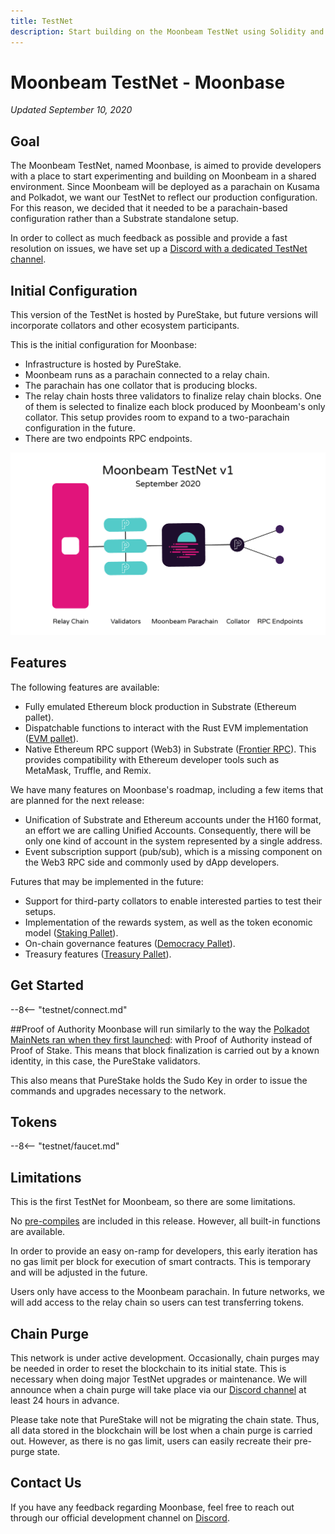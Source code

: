 ```yaml
---
title: TestNet
description: Start building on the Moonbeam TestNet using Solidity and your favorite Ethereum tools.
---
```

# Moonbeam TestNet - Moonbase 
*Updated September 10, 2020*

## Goal  
The Moonbeam TestNet, named Moonbase, is aimed to provide developers with a place to start experimenting and building on Moonbeam in a shared environment. Since Moonbeam will be deployed as a parachain on Kusama and Polkadot, we want our TestNet to reflect our production configuration. For this reason, we decided that it needed to be a parachain-based configuration rather than a Substrate standalone setup.

In order to collect as much feedback as possible and provide a fast resolution on issues, we have set up a [Discord with a dedicated TestNet channel](https://discord.gg/nWbtA9x).

## Initial Configuration
This version of the TestNet is hosted by PureStake, but future versions will incorporate collators and other ecosystem participants.  

This is the initial configuration for Moonbase:  

-  Infrastructure is hosted by PureStake.
-  Moonbeam runs as a parachain connected to a relay chain.
-  The parachain has one collator that is producing blocks.
-  The relay chain hosts three validators to finalize relay chain blocks. One of them is selected to finalize each block produced by Moonbeam's only collator. This setup provides room to expand to a two-parachain configuration in the future.
-  There are two endpoints RPC endpoints.

![TestNet Diagram](/images/networks/Moonbeam-TestNet-1.png)

## Features  

The following features are available:  

- Fully emulated Ethereum block production in Substrate (Ethereum pallet).
- Dispatchable functions to interact with the Rust EVM implementation ([EVM pallet](https://github.com/paritytech/substrate/tree/master/frame/evm)).
- Native Ethereum RPC support (Web3) in Substrate ([Frontier RPC](https://github.com/paritytech/frontier)). This provides compatibility with Ethereum developer tools such as MetaMask, Truffle, and Remix.

We have many features on Moonbase's roadmap, including a few items that are planned for the next release:

- Unification of Substrate and Ethereum accounts under the H160 format, an effort we are calling Unified Accounts. Consequently, there will be only one kind of account in the system represented by a single address.
- Event subscription support (pub/sub), which is a missing component on the Web3 RPC side and commonly used by dApp developers.

Futures that may be implemented in the future:

- Support for third-party collators to enable interested parties to test their setups.
- Implementation of the rewards system, as well as the token economic model ([Staking Pallet](https://wiki.polkadot.network/docs/en/learn-staking)).
- On-chain governance features ([Democracy Pallet](https://github.com/paritytech/substrate/tree/HEAD/frame/democracy)).
- Treasury features ([Treasury Pallet](https://github.com/paritytech/substrate/tree/master/frame/treasury)).

## Get Started

--8<-- "testnet/connect.md"

##Proof of Authority
Moonbase will run similarly to the way the [Polkadot MainNets ran when they first launched](https://wiki.polkadot.network/docs/en/learn-launch#the-poa-launch): with Proof of Authority instead of Proof of Stake. This means that block finalization is carried out by a known identity, in this case, the PureStake validators.

This also means that PureStake holds the Sudo Key in order to issue the commands and upgrades necessary to the network.

## Tokens

--8<-- "testnet/faucet.md"

## Limitations
This is the first TestNet for Moonbeam, so there are some limitations.

No [pre-compiles](https://ethereum.stackexchange.com/questions/15479/list-of-pre-compiled-contracts) are included in this release. However, all built-in functions are available.

In order to provide an easy on-ramp for developers, this early iteration has no gas limit per block for execution of smart contracts. This is temporary and will be adjusted in the future.

Users only have access to the Moonbeam parachain. In future networks, we will add access to the relay chain so users can test transferring tokens.

## Chain Purge
This network is under active development. Occasionally, chain purges may be needed in order to reset the blockchain to its initial state. This is necessary when doing major TestNet upgrades or maintenance. We will announce when a chain purge will take place via our [Discord channel](https://discord.gg/3rgpMmX) at least 24 hours in advance.

Please take note that PureStake will not be migrating the chain state. Thus, all data stored in the blockchain will be lost when a chain purge is carried out. However, as there is no gas limit, users can easily recreate their pre-purge state.

## Contact Us
If you have any feedback regarding Moonbase, feel free to reach out through our official development channel on [Discord](https://discord.gg/3rgpMmX).
